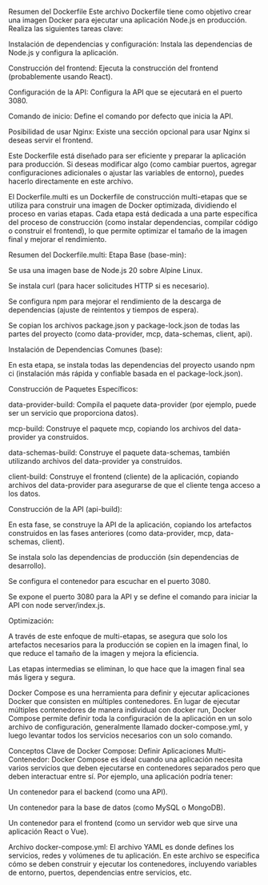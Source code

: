 Resumen del Dockerfile
Este archivo Dockerfile tiene como objetivo crear una imagen Docker para ejecutar una aplicación Node.js en producción. Realiza las siguientes tareas clave:

Instalación de dependencias y configuración: Instala las dependencias de Node.js y configura la aplicación.

Construcción del frontend: Ejecuta la construcción del frontend (probablemente usando React).

Configuración de la API: Configura la API que se ejecutará en el puerto 3080.

Comando de inicio: Define el comando por defecto que inicia la API.

Posibilidad de usar Nginx: Existe una sección opcional para usar Nginx si deseas servir el frontend.

Este Dockerfile está diseñado para ser eficiente y preparar la aplicación para producción. Si deseas modificar algo (como cambiar puertos, agregar configuraciones adicionales o ajustar las variables de entorno), puedes hacerlo directamente en este archivo.



El Dockerfile.multi es un Dockerfile de construcción multi-etapas que se utiliza para construir una imagen de Docker optimizada, dividiendo el proceso en varias etapas. Cada etapa está dedicada a una parte específica del proceso de construcción (como instalar dependencias, compilar código o construir el frontend), lo que permite optimizar el tamaño de la imagen final y mejorar el rendimiento.

Resumen del Dockerfile.multi:
Etapa Base (base-min):

Se usa una imagen base de Node.js 20 sobre Alpine Linux.

Se instala curl (para hacer solicitudes HTTP si es necesario).

Se configura npm para mejorar el rendimiento de la descarga de dependencias (ajuste de reintentos y tiempos de espera).

Se copian los archivos package.json y package-lock.json de todas las partes del proyecto (como data-provider, mcp, data-schemas, client, api).

Instalación de Dependencias Comunes (base):

En esta etapa, se instala todas las dependencias del proyecto usando npm ci (instalación más rápida y confiable basada en el package-lock.json).

Construcción de Paquetes Específicos:

data-provider-build: Compila el paquete data-provider (por ejemplo, puede ser un servicio que proporciona datos).

mcp-build: Construye el paquete mcp, copiando los archivos del data-provider ya construidos.

data-schemas-build: Construye el paquete data-schemas, también utilizando archivos del data-provider ya construidos.

client-build: Construye el frontend (cliente) de la aplicación, copiando archivos del data-provider para asegurarse de que el cliente tenga acceso a los datos.

Construcción de la API (api-build):

En esta fase, se construye la API de la aplicación, copiando los artefactos construidos en las fases anteriores (como data-provider, mcp, data-schemas, client).

Se instala solo las dependencias de producción (sin dependencias de desarrollo).

Se configura el contenedor para escuchar en el puerto 3080.

Se expone el puerto 3080 para la API y se define el comando para iniciar la API con node server/index.js.

Optimización:

A través de este enfoque de multi-etapas, se asegura que solo los artefactos necesarios para la producción se copien en la imagen final, lo que reduce el tamaño de la imagen y mejora la eficiencia.

Las etapas intermedias se eliminan, lo que hace que la imagen final sea más ligera y segura.



Docker Compose es una herramienta para definir y ejecutar aplicaciones Docker que consisten en múltiples contenedores. En lugar de ejecutar múltiples contenedores de manera individual con docker run, Docker Compose permite definir toda la configuración de la aplicación en un solo archivo de configuración, generalmente llamado docker-compose.yml, y luego levantar todos los servicios necesarios con un solo comando.

Conceptos Clave de Docker Compose:
Definir Aplicaciones Multi-Contenedor: Docker Compose es ideal cuando una aplicación necesita varios servicios que deben ejecutarse en contenedores separados pero que deben interactuar entre sí. Por ejemplo, una aplicación podría tener:

Un contenedor para el backend (como una API).

Un contenedor para la base de datos (como MySQL o MongoDB).

Un contenedor para el frontend (como un servidor web que sirve una aplicación React o Vue).

Archivo docker-compose.yml: El archivo YAML es donde defines los servicios, redes y volúmenes de tu aplicación. En este archivo se especifica cómo se deben construir y ejecutar los contenedores, incluyendo variables de entorno, puertos, dependencias entre servicios, etc.